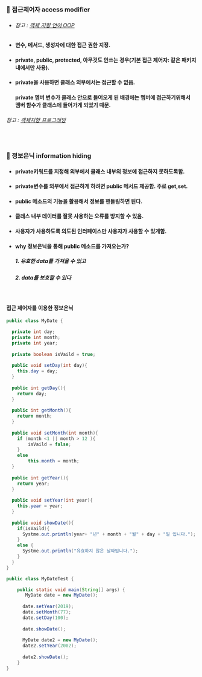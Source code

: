 ### :pushpin: 접근제어자 access modifier
* ###### 참고 : [객제 지향 언어 OOP](https://github.com/6161990/TIL/blob/main/Java/Object-Oriented%20Programming(OOP).md)
* #### 변수, 메서드, 생성자에 대한 접근 권한 지정.
* #### private, public, protected, 아무것도 안쓰는 경우(기본 접근 제어자: 같은 패키지 내에서만 사용).
* #### private을 사용하면 클래스 외부에서는 접근할 수 없음.
   ####   private 멤버 변수가 클래스 안으로 들어오게 된 배경에는 멤버에 접근하기위해서 멤버 함수가 클래스에 들어가게 되었기 때문.
###### 참고 : [객체지향 프로그래밍](https://github.com/6161990/TIL/blob/main/Java/Object-Oriented%20Programming(OOP).md)
  
 <br>
     
### :pushpin: 정보은닉 information hiding
* #### private키워드를 지정해 외부에서 클래스 내부의 정보에 접근하지 못하도록함.
* #### private변수를 외부에서 접근하게 하려면 public 메서드 제공함. 주로 get,set.
* #### public 메소드의 기능을 활용해서 정보를 핸들링하면 된다. 
* #### 클래스 내부 데이터를 잘못 사용하는 오류를 방지할 수 있음. 
* #### 사용자가 사용하도록 의도된 인터페이스만 사용자가 사용할 수 있게함.
* #### why 정보은닉을 통해 public 메소드를 가져오는가?
   ##### 1. 유효한 data를 가져올 수 있고 
   ##### 2. data를 보호할 수 있다   
      
      
   <br>
   
   
#### 접근 제어자를 이용한 정보은닉
```java
public class MyDate {

  private int day;
  private int month;
  private int year;
  
  private boolean isVaild = true;
  
  public void setDay(int day){
    this.day = day;
  }
  
  public int getDay(){
    return day; 
  }
  
  public int getMonth(){
    return month;
  }
  
  public void setMonth(int month){
    if (month <1 || month > 12 ){
        isVaild = false;
    }
    else 
        this.month = month;
  }
  
  public int getYear(){
    return year;
  }
  
  public void setYear(int year){
    this.year = year;
  }
  
  public void showDate(){
    if(isVaild){
      Systme.out.println(year+ "년" + month + "월" + day + "일 입니다.");
    }  
    else {
      Systme.out.println("유효하지 않은 날짜입니다.");
    }
  } 
}
```

```java
public class MyDateTest {

 	public static void main(String[] args) {
   	   MyDate date = new MyDate();
       
      date.setYear(2019);
      date.setMonth(77);
      date.setDay(100);
    
      date.showDate();
    
      MyDate date2 = new MyDate();
      date2.setYear(2002);  
    
      date2.showDate();
    }
}
```



